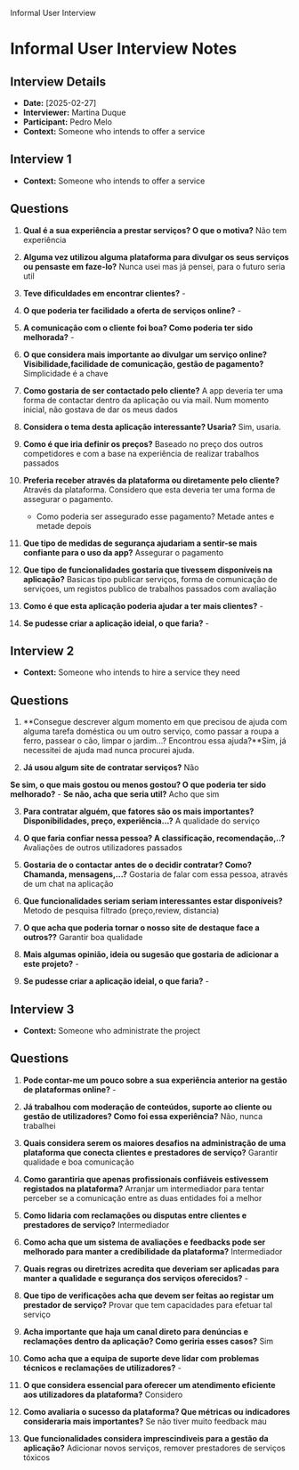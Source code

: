 Informal User Interview
# Informal User Interview Notes 


## Interview Details 
- **Date:** [2025-02-27] 
- **Interviewer:** Martina Duque
- **Participant:** Pedro Melo 
- **Context:** Someone who intends to offer a service


## Interview 1 
- **Context:**  Someone who intends to offer a service

## Questions
1. **Qual é a sua experiência a prestar serviços? O que o motiva?**
Não tem experiência

2. **Alguma vez utilizou alguma plataforma para divulgar os seus serviços ou pensaste em faze-lo?**
Nunca usei mas já pensei, para o futuro seria util


3. **Teve dificuldades em encontrar clientes?** - 

4. **O que poderia ter facilidado a oferta de serviços online?** - 

5. **A comunicação com o cliente foi boa? Como poderia ter sido melhorada?** - 

6. **O que considera mais importante ao divulgar um serviço online? Visibilidade,facilidade de comunicação, gestão de pagamento?**
Simplicidade é a chave

7. **Como gostaria de ser contactado pelo cliente?** A app deveria ter uma forma de contactar dentro da aplicação ou via mail. Num momento inicial, não gostava de dar os meus dados

8. **Considera o tema desta aplicação interessante? Usaria?** Sim, usaria.

9. **Como é que iria definir os preços?** Baseado no preço dos outros competidores e com a base na experiência de realizar trabalhos passados

10. **Preferia receber através da plataforma ou diretamente pelo cliente?** Através da plataforma. Considero que esta deveria ter uma forma de assegurar o pagamento. 

    - Como poderia ser assegurado esse pagamento? Metade antes e metade depois

11. **Que tipo de medidas de segurança ajudariam a sentir-se mais confiante para o uso da app?** Assegurar o pagamento

12. **Que tipo de funcionalidades gostaria que tivessem disponíveis na aplicação?** Basicas tipo publicar serviços, forma de comunicação de serviçoes, um registos publico de trabalhos passados com avaliação

13. **Como é que esta aplicação poderia ajudar a ter mais clientes?**  - 

14. **Se pudesse criar a aplicação ideial, o que faria?** -


## Interview 2 
- **Context:**  Someone who intends to hire a service they need

## Questions

1. **Consegue descrever algum momento em que precisou de ajuda com alguma tarefa doméstica ou um outro serviço, como passar a roupa a ferro, passear o cão, limpar o jardim...? Encontrou essa ajuda?**Sim, já necessitei de ajuda mad nunca procurei ajuda.

2. **Já usou algum site de contratar serviços?** Não

**Se sim, o que mais gostou ou menos gostou? O que poderia ter sido melhorado?** - 
**Se não, acha que seria util?** Acho que sim

3. **Para contratar alguém, que fatores são os mais importantes? Disponibilidades, preço, experiência...?** A qualidade do serviço

4. **O que faria confiar nessa pessoa? A classificação, recomendação,..?** Avaliações de outros utilizadores passados

5. **Gostaria de o contactar antes de o decidir contratar? Como? Chamanda, mensagens,...?** Gostaria de falar com essa pessoa, através de um chat na aplicação

6. **Que funcionalidades seriam seriam interessantes estar disponíveis?** Metodo de pesquisa filtrado (preço,review, distancia)

7. **O que acha que poderia tornar o nosso site de destaque face a outros??** Garantir boa qualidade 

8. **Mais algumas opinião, ideia ou sugesão que gostaria de adicionar a este projeto?** -

9. **Se pudesse criar a aplicação ideial, o que faria?** - 


## Interview 3 
- **Context:**  Someone who administrate the project

## Questions
 
1. **Pode contar-me um pouco sobre a sua experiência anterior na gestão de plataformas online?** -

2. **Já trabalhou com moderação de conteúdos, suporte ao cliente ou gestão de utilizadores? Como foi essa experiência?** Não, nunca trabalhei

3. **Quais considera serem os maiores desafios na administração de uma plataforma que conecta clientes e prestadores de serviço?** Garantir qualidade e boa comunicação

4. **Como garantiria que apenas profissionais confiáveis estivessem registados na plataforma?** Arranjar um intermediador para tentar perceber se a comunicação entre as duas entidades foi a melhor

5. **Como lidaria com reclamações ou disputas entre clientes e prestadores de serviço?**   Intermediador

6. **Como acha que um sistema de avaliações e feedbacks pode ser melhorado para manter a credibilidade da plataforma?**  Intermediador

7. **Quais regras ou diretrizes acredita que deveriam ser aplicadas para manter a qualidade e segurança dos serviços oferecidos?** - 

8. **Que tipo de verificações acha que devem ser feitas ao registar um prestador de serviço?** Provar que tem capacidades para efetuar tal serviço

7. **Acha importante que haja um canal direto para denúncias e reclamações dentro da aplicação? Como geriria esses casos?** Sim

9. **Como acha que a equipa de suporte deve lidar com problemas técnicos e reclamações de utilizadores?** -

10. **O que considera essencial para oferecer um atendimento eficiente aos utilizadores da plataforma?** Considero

11. **Como avaliaria o sucesso da plataforma? Que métricas ou indicadores consideraria mais importantes?** Se não tiver muito feedback mau

13. **Que funcionalidades considera imprescindiveis para a gestão da aplicação?**  Adicionar novos serviços, remover prestadores de serviços tóxicos



